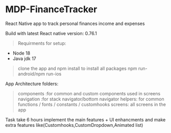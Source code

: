 # MDP-FinanceTracker
React Native app to track personal finances income and expenses

Build with latest React native version: 0.76.1
> Requirments for setup:
* Node 18
* Java jdk 17
> clone the app and npm install to install all packages
> npm run-android/npm run-ios

App Architecture folders:
> components :for common and custom components used in screens
> navigation :for stack navigator/bottom navigator
> helpers: for common functions / fonts / constants / customhooks
> screens: all screens in the app

Task take 6 hours implement the main features + UI enhancments and make extra features like(Customhooks,CustomDropdown,Animated list)


